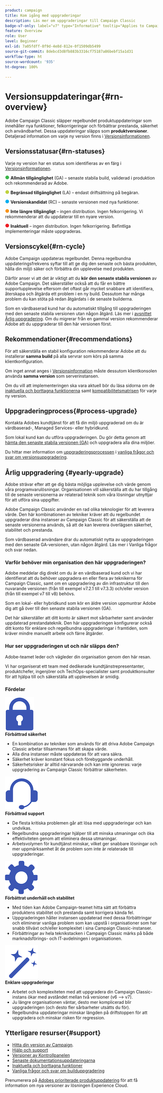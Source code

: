 ```yaml
---
product: campaign
title: Kom igång med uppgraderingar
description: Läs mer om uppgraderingar till Campaign Classic
badge-v7-only: label="v7" type="Informative" tooltip="Applies to Campaign Classic v7 only"
feature: Overview
role: User
level: Beginner
exl-id: 7a05fdff-8f9d-4e8d-812e-0f1509db5499
source-git-commit: 8debcd3d8fb883b3316cf75187a86bebf15a1d31
workflow-type: ht
source-wordcount: '935'
ht-degree: 100%

---
```


# Versionsuppdateringar{#rn-overview}



Adobe Campaign Classic släpper regelbundet produktuppdateringar som innehåller nya funktioner, felkorrigeringar och förbättrar prestanda, säkerhet och användbarhet. Dessa uppdateringar släpps som **produktversioner**. Detaljerad information om varje ny version finns i [Versionsinformationen](latest-release.md).

## Versionsstatusar{#rn-statuses}

Varje ny version har en status som identifieras av en färg i [Versionsinformationen](latest-release.md).

![](assets/do-not-localize/green3.png) **Allmän tillgänglighet** (GA) – senaste stabila build, validerad i produktion och rekommenderad av Adobe.

![](assets/do-not-localize/limited3.png) **Begränsad tillgänglighet** (LA) – endast driftsättning på begäran.

![](assets/do-not-localize/blue3.png) **Versionskandidat** (RC) – senaste versionen med nya funktioner.

![](assets/do-not-localize/orange3.png) **Inte längre tillgängligt** – ingen distribution. Ingen felkorrigering. Vi rekommenderar att du uppdaterar till en nyare version.

![](assets/do-not-localize/red3.png) **Inaktuell** – ingen distribution. Ingen felkorrigering. Befintliga implementeringar måste uppgraderas.

## Versionscykel{#rn-cycle}

Adobe Campaign uppdateras regelbundet. Denna regelbundna uppdateringsfrekvens syftar till att ge dig den senaste och bästa produkten, hålla din miljö säker och förbättra din upplevelse med produkten.

Därför anser vi att det är viktigt att du **kör den senaste stabila versionen** av Adobe Campaign. Det säkerställer också att du får en bättre supportupplevelse eftersom det oftast går mycket snabbare att identifiera, återskapa och åtgärda ett problem i en ny build. Dessutom har många problem du kan stöta på redan åtgärdats i de senaste builderna.

Som en värdbaserad kund har du automatiskt tillgång till uppgraderingen med den senaste stabila versionen utan någon åtgärd. Läs mer i [avsnittet Årlig uppgradering](#yearly-upgrade). Om du migrerar från en gammal version rekommenderar Adobe att du uppgraderar till den här versionen först.

## Rekommendationer{#recommendations}

För att säkerställa en stabil konfiguration rekommenderar Adobe att du installerar **samma build** på alla servrar som körs på samma klientkonfiguration.

Om inget annat anges i [Versionsinformation](latest-release.md) måste dessutom klientkonsolen använda **samma version** som serverinstansen.

Om du vill att implementeringen ska vara aktuell bör du läsa sidorna om de [inaktuella och borttagna funktionerna](../../rn/using/deprecated-features.md) samt [kompatibilitetsmatrisen](../../rn/using/compatibility-matrix.md) för varje ny version.

## Uppgraderingprocess{#process-upgrade}

Kontakta Adobes kundtjänst för att få din miljö uppgraderad om du är värdbaserad-, Managed Services- eller hybridkund.

Som lokal kund kan du utföra uppgraderingen. Du gör detta genom att [hämta den senaste stabila versionen (GA)](https://experience.adobe.com/#/downloads/content/software-distribution/en/campaign.html) och uppgradera alla dina miljöer.

Du hittar mer information om [uppgraderingsprocessen](../../production/using/build-upgrade.md) i [vanliga frågor och svar om versionsuppgradering](../../platform/using/faq-build-upgrade.md).

## Årlig uppgradering {#yearly-upgrade}

Adobe strävar efter att ge dig bästa möjliga upplevelse och värde genom våra programvarulösningar. Organisationen vill säkerställa att du har tillgång till de senaste versionerna av relaterad teknik som våra lösningar utnyttjar för att utföra sina uppgifter.

Adobe Campaign Classic använder en rad olika teknologier för att leverera värde. Den här kombinationen av tekniker kräver att du regelbundet uppgraderar dina instanser av Campaign Classic för att säkerställa att de senaste versionerna används, så att de kan leverera överlägsen säkerhet, stabilitet och prestanda.

Som värdbaserad användare drar du automatiskt nytta av uppgraderingen med den senaste GA-versionen, utan någon åtgärd. Läs mer i Vanliga frågor och svar nedan.

### Varför behöver min organisation den här uppgraderingen?

Adobe meddelar dig direkt om du är en värdbaserad kund och vi har identifierat att du behöver uppgradera en eller flera av teknikerna för Campaign Classic, samt om en uppgradering av din infrastruktur till den nuvarande versionen (från till exempel v7.2.1 till v7.3.3) och/eller version (från till exempel v7 till v8) behövs.

Som en lokal- eller hybridkund som kör en äldre version uppmuntrar Adobe dig att gå över till den senaste stabila versionen (GA).

Det här säkerställer att ditt konto är säkert mot sårbarheter samt använder uppdaterad prestandateknik. Den här uppgraderingen konfigurerar också ditt konto för enklare och regelbundna uppgraderingar i framtiden, som kräver mindre manuellt arbete och färre åtgärder.

### Hur ser uppgraderingen ut och när släpps den?

Adobe-teamet leder och vägleder din organisation genom den här resan.

Vi har organiserat ett team med dedikerade kundtjänstrepresentanter, produktchefer, ingenjörer och TechOps-specialister samt produktkonsulter för att hjälpa till och säkerställa att upplevelsen är smidig.

### Fördelar

<tr>
  <td>
      <img alt="Säkerhet" src="assets/do-not-localize/security.png"/>
    <div>
    <strong>Förbättrad säkerhet</strong>
    </div>
    <ul>
    <li>En kombination av tekniker som används för att driva Adobe Campaign Classic arbetar tillsammans för att skapa värde.</li>
    <li>Alla dina instanser måste uppdateras för att vara säkra.</li>
    <li>Säkerhet kräver konstant fokus och förebyggande underhåll.</li>
    <li>Säkerhetsrisker är alltid närvarande och kan inte ignoreras: varje uppgradering av Campaign Classic förbättrar säkerheten.</li>
    </ul>
  </td>

<td>
      <img alt="Support" src="assets/do-not-localize/support.png" />
    <div>
    <strong>Förbättrad support</strong>
    </div>
    <ul>
    <li>De flesta kritiska problemen går att lösa med uppgraderingar och kan undvikas.</li>
    <li>Regelbundna uppgraderingar hjälper till att minska utmaningar och öka effektiviteten genom att eliminera dessa utmaningar.</li>
    <li>Arbetsvolymen för kundtjänst minskar, vilket ger snabbare lösningar och mer uppmärksamhet åt de problem som inte är relaterade till uppgraderingar.</li>
    </ul>
  </td>
</tr>

<tr>
  <td>
      <img alt="Underhåll" src="assets/do-not-localize/maintenance.png"/>
    <div>
    <strong>Förbättrat underhåll och stabilitet</strong>
    </div>
    <ul>
    <li>Med tiden kan Adobe Campaign-teamet hitta sätt att förbättra produktens stabilitet och prestanda samt korrigera kända fel.</li>
    <li>Uppgraderingen håller instansen uppdaterad med dessa förbättringar och eliminerar vanliga problem som kan uppstå i organisationer som har snabb tillväxt och/eller komplexitet i sina Campaign Classic-instanser.</li>
    <li>Förbättringar av hela teknikstacken i Campaign Classic märks på både marknadsförings- och IT-avdelningen i organisationen.</li>
    </ul>
  </td>

<td>
      <img alt="Builduppgradering" src="assets/do-not-localize/upgrades.png" />
    <div>
    <strong>Enklare uppgraderingar</strong>
    </a>
    </div>
    <ul>
    <li>Arbetet och komplexiteten med att uppgradera din Campaign Classic-instans ökar med avståndet mellan två versioner (v6 --&gt; v7).</li>
    <li>Ju längre organisationen väntar, desto mer komplicerad blir uppgraderingen (och desto fler sårbarheter utsätts du för).</li>
    <li>Regelbundna uppdateringar minskar längden på driftstoppen för att uppgradera och minskar risken för regression.</li>
    </ul>
  </td>
</tr>
</table>

## Ytterligare resurser{#support}

* [Hitta din version av Campaign](../../platform/using/launching-adobe-campaign.md#getting-your-campaign-version).
* [Hjälp och support](../../support.md)
* [Versioner av Kontrollpanelen](https://experienceleague.adobe.com/docs/control-panel/using/release-notes.html?lang=sv)
* [Senaste dokumentationsuppdateringarna](../../rn/using/documentation-updates.md)
* [Inaktuella och borttagna funktioner](../../rn/using/deprecated-features.md)
* [Vanliga frågor och svar om builduppgradering](../../platform/using/faq-build-upgrade.md)

Prenumerera på [Adobes prioriterade produktuppdatering](https://www.adobe.com/se/subscription/priority-product-update.html) för att få information om nya versioner av lösningen Experience Cloud.
